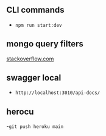 ## CLI commands
-   `npm run start:dev`

## mongo query filters
[stackoverflow.com](https://stackoverflow.com/questions/3305561/how-to-query-mongodb-with-like)

## swagger local 
- `http://localhost:3010/api-docs/`

## herocu
-`git push heroku main`